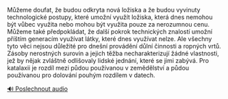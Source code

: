 
Můžeme doufat, že budou odkryta nová ložiska a že budou vyvinuty technologické postupy, které umožní využít ložiska, která dnes nemohou být vůbec využita nebo mohou být využita pouze za nerozumnou cenu. Můžeme také předpokládat, že další pokrok technických znalostí umožní příštím generacím využívat látky, které dnes využívat nelze. Ale všechny tyto věci nejsou důležité pro dnešní provádění důlní činnosti a ropných vrtů. Zásoby nerostných surovin a jejich těžba necharakterizují žádné vlastnosti, jež by nějak zvláštně odlišovaly lidské jednání, které se jimi zabývá. Pro katalaxii je rozdíl mezi půdou používanou v zemědělství a půdou používanou pro dolování pouhým rozdílem v datech.

[🔊 Poslechnout audio](/data/7-paragraphs/audio/chapter_121/para_002-Meme-doufat-e-budou-odkryta-nov-loiska-a-e.mp3)
